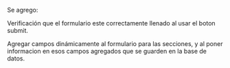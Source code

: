 Se agrego:

Verificación que el formulario este correctamente llenado al usar el boton submit.

Agregar campos dinámicamente al formulario para las secciones, y al poner informacion en esos campos agregados que se guarden en la base de datos.
